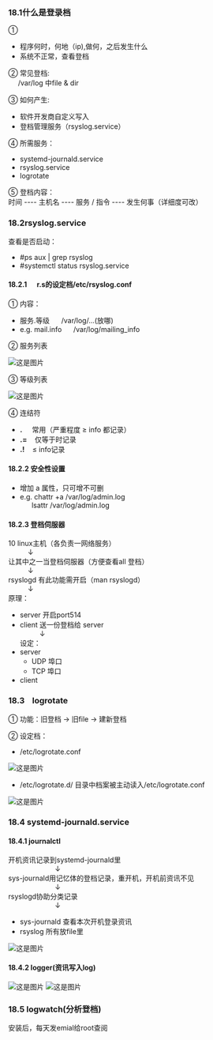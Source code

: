 ### 18.1什么是登录档
①
- 程序何时，何地（ip),做何，之后发生什么
- 系统不正常，查看登档

② 常见登档:   
$~~~~$ /var/log 中file & dir

③ 如何产生:   
- 软件开发商自定义写入
- 登档管理服务（rsyslog.service）

④ 所需服务：   
- systemd-journald.service
- rsyslog.service
- logrotate

⑤ 登档内容：   
时间 ---- 主机名 ---- 服务 / 指令 ---- 发生何事（详细度可改）

### 18.2rsyslog.service
查看是否启动：
- #ps aux | grep rsyslog
- #systemctl status rsyslog.service

#### 18.2.1 $~~~~$ r.s的设定档/etc/rsyslog.conf   
① 内容：    
- 服务.等级 $~~~~$ /var/log/...(放哪)   
- e.g. mail.info $~~~~$ /var/log/mailing_info

② 服务列表   
   
![这是图片](/home/panda/no-starch/ng/jpg/18-1.jpg "service") 

③ 等级列表   
   
![这是图片](/home/panda/no-starch/ng/jpg/18-2.jpg "level") 

④ 连结符
- **.** $~~~~$常用（严重程度 ≥ info 都记录） 
- **.=**$~~~~$仅等于时记录
- **.!**$~~~~$≤ info记录




#### 18.2.2 安全性设置   
- 增加 a 属性，只可增不可删
- e.g. chattr +a /var/log/admin.log   
$~~~~~$ lsattr /var/log/admin.log

#### 18.2.3 登档伺服器
10 linux主机（各负责一网络服务）   
$~~~~$ $~~~~$ ↓    
让其中之一当登档伺服器（方便查看all 登档）   
$~~~~$ $~~~~$ ↓    
rsyslogd 有此功能需开启（man rsyslogd）   
$~~~~$ $~~~~$ ↓    
原理：   
- server 开启port514    
- client 送一份登档给 server   
$~~~~$ $~~~~$ ↓    
设定：   
- server
    - UDP 埠口
    - TCP 埠口
- client


### 18.3$~~~~$logrotate
① 功能：旧登档 → 旧file → 建新登档   

② 设定档：
- /etc/logrotate.conf

![这是图片](/home/panda/no-starch/ng/jpg/18-3.jpg "config")

- /etc/logrotate.d/ 目录中档案被主动读入/etc/logrotate.conf

![这是图片](/home/panda/no-starch/ng/jpg/18-4.jpg "dir") 

### 18.4 systemd-journald.service
#### 18.4.1 journalctl
开机资讯记录到systemd-journald里   
$~~~~$$~~~~$ $~~~~$ $~~~~$ $~~~~$  ↓    
sys-journald用记忆体的登档记录，重开机，开机前资讯不见   
$~~~~$$~~~~$ $~~~~$ $~~~~$ $~~~~$  ↓    
rsyslogd协助分类记录   
$~~~~$$~~~~$ $~~~~$ $~~~~$ $~~~~$  ↓    
- sys-journald 查看本次开机登录资讯
- rsyslog 所有放file里

![这是图片](/home/panda/no-starch/ng/jpg/18-5.jpg "journald") 

#### 18.4.2 logger(资讯写入log)
![这是图片](/home/panda/no-starch/ng/jpg/18-6.jpg "logger") 
![这是图片](/home/panda/no-starch/ng/jpg/18-7.jpg "logger") 

### 18.5 logwatch(分析登档)
安装后，每天发emial给root查阅



